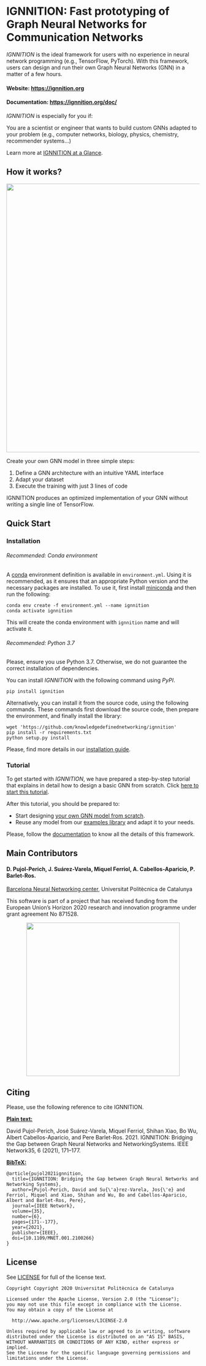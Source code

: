 # IGNNITION: Fast prototyping of Graph Neural Networks for Communication Networks

*IGNNITION* is the ideal framework for users with no experience in neural network programming (e.g., TensorFlow, PyTorch). With this framework, users can design and run their own Graph Neural Networks (GNN) in a matter of a few hours.

#### Website: https://ignnition.org
#### Documentation: https://ignnition.org/doc/

*IGNNITION* is especially for you if:

You are a scientist or engineer that wants to build custom GNNs adapted to your problem (e.g., computer networks, biology, physics, chemistry, recommender systems…)

Learn more at [IGNNITION at a Glance](https://ignnition.org/doc/ignnition_at_glance/).

 ## How it works?
 <p align="center"> 
  <img src="/assets/workflow.png" width="700" alt>
</p>

Create your own GNN model in three simple steps:

1. Define a GNN architecture with an intuitive YAML interface
1. Adapt your dataset
1. Execute the training with just 3 lines of code

IGNNITION produces an optimized implementation of your GNN without writing a single line of TensorFlow.

## Quick Start
### Installation
###### Recommended: Conda environment
A [conda](https://conda.io) environment definition is available in `environment.yml`. Using it is recommended, as it
ensures that an appropriate Python version and the necessary packages are installed. To use it, first install 
[miniconda](https://docs.conda.io/en/latest/miniconda.html) and then run the following:

```
conda env create -f environment.yml --name ignnition
conda activate ignnition
```

This will create the conda environment with `ignnition` name and will activate it.  

###### Recommended: Python 3.7
Please, ensure you use Python 3.7. Otherwise, we do not guarantee the correct installation of dependencies.

You can install *IGNNITION* with the following command using *PyPI*.
```
pip install ignnition
```
Alternatively, you can install it from the source code, using the following commands. These commands first download the source code, then prepare the environment, and finally install the library:
```
wget 'https://github.com/knowledgedefinednetworking/ignnition'
pip install -r requirements.txt
python setup.py install
```
Please, find more details in our [installation guide](https://ignnition.org/doc/installation/).

### Tutorial
To get started with *IGNNITION*, we have prepared a step-by-step tutorial that explains in detail how to design a basic GNN from scratch.
Click [here to start this tutorial](https://ignnition.org/doc/quick_tutorial/).

After this tutorial, you should be prepared to:
- Start designing [your own GNN model from scratch](https://ignnition.org/doc/intro/).
- Reuse any model from our [examples library](https://ignnition.org/doc/examples/) and adapt it to your needs.

Please, follow the [documentation](https://ignnition.org/doc/) to know all the details of this framework.

## Main Contributors
#### D. Pujol-Perich, J. Suárez-Varela, Miquel Ferriol, A. Cabellos-Aparicio, P. Barlet-Ros.

[Barcelona Neural Networking center](https://bnn.upc.edu/), Universitat Politècnica de Catalunya

This software is part of a project that has received funding from the European Union’s Horizon 2020 research and innovation programme under grant agreement No 871528.


 <p align="center"> 
  <img src="/assets/ngi_european_flag.png" width="400" alt>
</p>

## Citing
Please, use the following reference to cite IGNNITION.

**<u>Plain text:</u>**

David Pujol-Perich, José Suárez-Varela, Miquel Ferriol, Shihan Xiao, Bo Wu, Albert Cabellos-Aparicio, and Pere Barlet-Ros. 2021. IGNNITION: Bridging the Gap between Graph Neural Networks and NetworkingSystems. IEEE Network35, 6 (2021), 171–177.

**<u>BibTeX:</u>**
```
@article{pujol2021ignnition,
  title={IGNNITION: Bridging the Gap between Graph Neural Networks and Networking Systems},
  author={Pujol-Perich, David and Su{\'a}rez-Varela, Jos{\'e} and Ferriol, Miquel and Xiao, Shihan and Wu, Bo and Cabellos-Aparicio, Albert and Barlet-Ros, Pere},
  journal={IEEE Network},
  volume={35},
  number={6},
  pages={171--177},
  year={2021},
  publisher={IEEE},
  doi={10.1109/MNET.001.2100266}
}
```

## License
See [LICENSE](LICENSE) for full of the license text.

```
Copyright Copyright 2020 Universitat Politècnica de Catalunya

Licensed under the Apache License, Version 2.0 (the "License");
you may not use this file except in compliance with the License.
You may obtain a copy of the License at

  http://www.apache.org/licenses/LICENSE-2.0

Unless required by applicable law or agreed to in writing, software
distributed under the License is distributed on an "AS IS" BASIS,
WITHOUT WARRANTIES OR CONDITIONS OF ANY KIND, either express or implied.
See the License for the specific language governing permissions and
limitations under the License.
```

